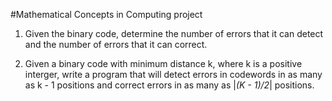 #Mathematical Concepts in Computing project

1. Given the binary code, determine the number of errors that it can detect and the number of errors that it can correct.

2. Given a binary code with minimum distance k, where k is a positive interger, write a program that will detect errors in codewords in as many as k - 1 positions and correct errors in as many as |_(K - 1)/2_| positions.
